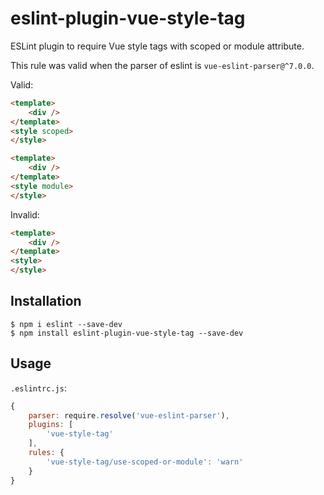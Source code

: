 # eslint-plugin-vue-style-tag

ESLint plugin to require Vue style tags with scoped or module attribute.

This rule was valid when the parser of eslint is `vue-eslint-parser@^7.0.0`.


Valid:
```html
<template>
    <div />
</template>
<style scoped>
</style>
```

```html
<template>
    <div />
</template>
<style module>
</style>
```

Invalid:
```html
<template>
    <div />
</template>
<style>
</style>
```


## Installation
```
$ npm i eslint --save-dev
$ npm install eslint-plugin-vue-style-tag --save-dev
```


## Usage

`.eslintrc.js`:

```js
{
    parser: require.resolve('vue-eslint-parser'),
    plugins: [
        'vue-style-tag'
    ],
    rules: {
        'vue-style-tag/use-scoped-or-module': 'warn'
    }
}
```
